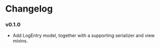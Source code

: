 # Changelog

### v0.1.0

* Add LogEntry model, together with a supporting serializer and view mixins.
